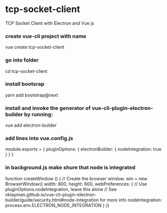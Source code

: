 # tcp-socket-client
TCP Socket Client with Electron and Vue js

### create vue-cli project with name
vue create tcp-socket-client

### go into folder
cd tcp-socket-client

### install bootsrap 
yarn add bootstrap@next

### install and invoke the generator of vue-cli-plugin-electron-builder by running:
vue add electron-builder

### add lines into vue.config.js
module.exports = {
  pluginOptions: {
    electronBuilder: {
      nodeIntegration: true
    }
  }
}

### in background.js make shure that node is integrated 
function createWindow () {
  // Create the browser window.
  win = new BrowserWindow({ width: 800, height: 600, webPreferences: {
    // Use pluginOptions.nodeIntegration, leave this alone
    // See nklayman.github.io/vue-cli-plugin-electron-builder/guide/security.html#node-integration for more info
    nodeIntegration: process.env.ELECTRON_NODE_INTEGRATION
  } })



